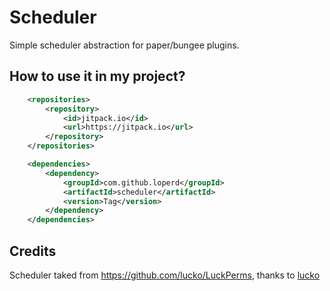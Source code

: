 # Scheduler
Simple scheduler abstraction for paper/bungee plugins.


## How to use it in my project?

```xml
	<repositories>
		<repository>
		    <id>jitpack.io</id>
		    <url>https://jitpack.io</url>
		</repository>
	</repositories>
```

```xml
	<dependencies>
		<dependency>
		    <groupId>com.github.loperd</groupId>
		    <artifactId>scheduler</artifactId>
		    <version>Tag</version>
		</dependency>
	</dependencies>
```

## Credits

Scheduler taked from https://github.com/lucko/LuckPerms, thanks to [lucko](https://github.com/lucko)
